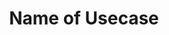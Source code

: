 ---
collection: usecases
title: Name of Usecase
source: Name of source
description: Lorem ipsum dolor sit amet, consectetur adipiscing elit. Suspendisse ut augue aliquet ligula aliquam faucibus a ac mauris. Sed sagittis tempor sapien ac sagittis. Sed sagittis tempor sapien ac sagittis.
link: http://developmentseed.org
img: usecase1.jpg
featured: no
lang: en
---